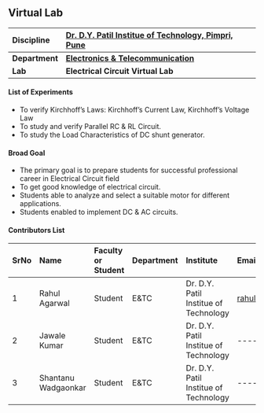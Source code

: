 ## Virtual Lab


<b> Discipline | <b>   [Dr. D.Y. Patil Institue of Technology, Pimpri, Pune](https://engg.dypvp.edu.in/)
:--|:--|
<b>Department | <b> [Electronics & Telecommunication](https://engg.dypvp.edu.in/electronics-telecommunication.aspx)
<b> Lab | <b> Electrical Circuit Virtual Lab

#### List of Experiments
* To verify Kirchhoff’s Laws: Kirchhoff’s Current Law, Kirchhoff’s Voltage Law
* To study and verify Parallel RC & RL Circuit.
* To study the Load Characteristics of DC shunt generator.

#### Broad Goal
* The primary goal is to prepare students for successful professional career in Electrical Circuit field
* To get good knowledge of electrical circuit.
* Students able to analyze and select a suitable motor for different applications.
* Students enabled to implement DC & AC circuits.

#### Contributors List

SrNo | Name | Faculty or Student | Department| Institute               | Email id | Github Profile
:---|:---|:---|:---|:---|:---|:---|
1 | Rahul Agarwal | Student | E&TC | Dr. D.Y. Patil Institue of Technology | rahulagarwal1126@gmail.com|https://github.com/RahulAgrwal
2 | Jawale Kumar | Student | E&TC | Dr. D.Y. Patil Institue of Technology | ----|https://github.com/JKumar-J
3 | Shantanu Wadgaonkar | Student | E&TC | Dr. D.Y. Patil Institue of Technology | ------|https://github.com/wadgaonkars



<br>